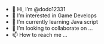 - 👋 Hi, I’m @dodo12331
- 👀 I’m interested in Game Develops 
- 🌱 I’m currently learning Java script 
- 💞️ I’m looking to collaborate on ...
- 📫 How to reach me ...

<!---
dodo12331/dodo12331 is a ✨ special ✨ repository because its `README.md` (this file) appears on your GitHub profile.
You can click the Preview link to take a look at your changes.
--->
